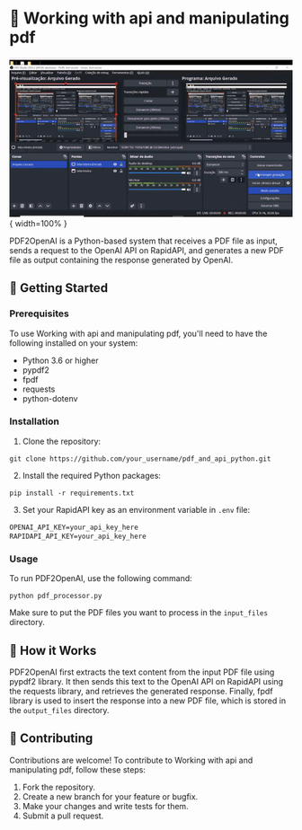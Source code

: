 # 🤖 Working with api and manipulating pdf

![Imagem do rojeto](img/api_pdf.gif){ width=100% }


PDF2OpenAI is a Python-based system that receives a PDF file as input, sends a request to the OpenAI API on RapidAPI, and generates a new PDF file as output containing the response generated by OpenAI.

## 🚀 Getting Started

### Prerequisites

To use Working with api and manipulating pdf, you'll need to have the following installed on your system:

- Python 3.6 or higher
- pypdf2
- fpdf
- requests
- python-dotenv

### Installation

1. Clone the repository:

```
git clone https://github.com/your_username/pdf_and_api_python.git
```

2. Install the required Python packages:

```
pip install -r requirements.txt
```

3. Set your RapidAPI key as an environment variable in `.env` file:

```
OPENAI_API_KEY=your_api_key_here
RAPIDAPI_API_KEY=your_api_key_here
```

### Usage

To run PDF2OpenAI, use the following command:

```
python pdf_processor.py
```

Make sure to put the PDF files you want to process in the `input_files` directory.

## 🤖 How it Works

PDF2OpenAI first extracts the text content from the input PDF file using pypdf2 library. It then sends this text to the OpenAI API on RapidAPI using the requests library, and retrieves the generated response. Finally, fpdf library is used to insert the response into a new PDF file, which is stored in the `output_files` directory.

## 🤝 Contributing

Contributions are welcome! To contribute to Working with api and manipulating pdf, follow these steps:

1. Fork the repository.
2. Create a new branch for your feature or bugfix.
3. Make your changes and write tests for them.
4. Submit a pull request.

